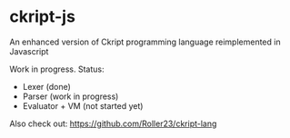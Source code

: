 # ckript-js

An enhanced version of Ckript programming language reimplemented in Javascript

Work in progress. Status:

- Lexer (done)
- Parser (work in progress)
- Evaluator + VM (not started yet)

Also check out: https://github.com/Roller23/ckript-lang
